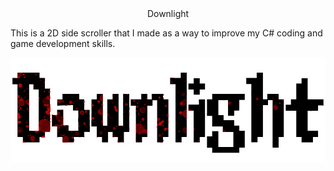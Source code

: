 <div style="text-align: center"> Downlight </div>

This is a 2D side scroller that I made as a way to improve my C# coding and game development skills. 

![Game Title.](DownLight/Pictures/Downlight_Title.png)